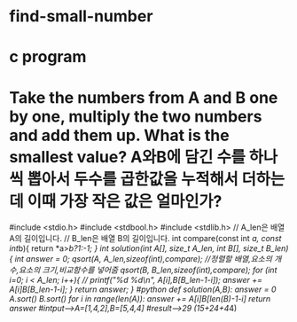 # find-small-number
# c program
# Take the numbers from A and B one by one, multiply the two numbers and add them up. What is the smallest value? A와B에 담긴 수를 하나씩 뽑아서 두수를 곱한값을 누적해서 더하는데 이때 가장 작은 값은 얼마인가?
#include <stdio.h>
#include <stdbool.h>
#include <stdlib.h>
// A_len은 배열 A의 길이입니다.
// B_len은 배열 B의 길이입니다.
int compare(const int *a, const int*b){
    return *a>*b?1:-1;
}
int solution(int A[], size_t A_len, int B[], size_t B_len) {
    int answer = 0;
    qsort(A, A_len,sizeof(int),compare); //정렬할 배열,요소의 개수,요소의 크기,비교함수를 넣어줌
    qsort(B, B_len,sizeof(int),compare);
    for (int i=0; i < A_len; i++){
        // printf("%d %d\n", A[i],B[B_len-1-i]);
        answer += A[i]*B[B_len-1-i];
    }
    return answer;
}
#python
def solution(A,B):
    answer = 0
    A.sort()
    B.sort()
    for i in range(len(A)):
        answer += A[i]*B[len(B)-1-i]
    return answer
#intput-->A=[1,4,2],B=[5,4,4]
#result-->29 (1*5+2*4+4*4)
